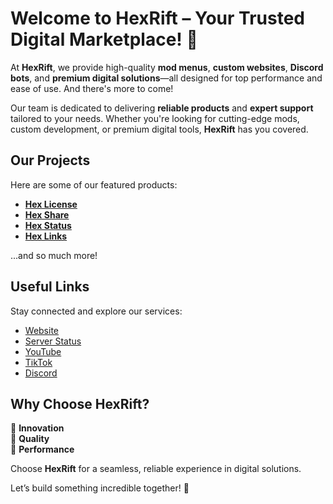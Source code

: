 # Welcome to HexRift – Your Trusted Digital Marketplace! 🚀

At **HexRift**, we provide high-quality **mod menus**, **custom websites**, **Discord bots**, and **premium digital solutions**—all designed for top performance and ease of use. And there's more to come!

Our team is dedicated to delivering **reliable products** and **expert support** tailored to your needs. Whether you're looking for cutting-edge mods, custom development, or premium digital tools, **HexRift** has you covered.

## Our Projects
Here are some of our featured products:

- [**Hex License**](https://hexrift.net/store/product/prod_Rz8JiifbCodjQy)
- [**Hex Share**](https://hexrift.net/store/product/prod_RzDMYpjUlgRcx7)
- [**Hex Status**](https://hexrift.net/store/product/prod_RzQanobnUqPRIG)
- [**Hex Links**](https://hexrift.net/store/product/prod_Rz6i9PwtE8n8Jj)

...and so much more!

## Useful Links
Stay connected and explore our services:

- [Website](https://hexrift.net/)
- [Server Status](https://hexrift.net/status)
- [YouTube](https://hexrift.net/youtube)
- [TikTok](https://hexrift.net/tiktok)
- [Discord](https://hexrift.net/discord)

## Why Choose HexRift?
🔹 **Innovation**  
🔹 **Quality**  
🔹 **Performance**  

Choose **HexRift** for a seamless, reliable experience in digital solutions.  

Let’s build something incredible together! 🚀
